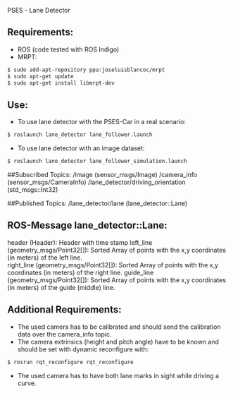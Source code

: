 PSES - Lane Detector

## Requirements:
* ROS (code tested with ROS Indigo)
* MRPT:
```sh
$ sudo add-apt-repository ppa:joseluisblancoc/mrpt
$ sudo apt-get update
$ sudo apt-get install libmrpt-dev
```

## Use:
* To use lane detector with the PSES-Car in a real scenario:
```sh
$ roslaunch lane_detector lane_follower.launch
```
* To use lane detector with an image dataset:
```sh
$ roslaunch lane_detector lane_follower_simulation.launch
```

##Subscribed Topics:
/image (sensor_msgs/Image)
/camera_info (sensor_msgs/CameraInfo)
/lane_detector/driving_orientation (std_msgs::Int32)

##Published Topics:
/lane_detector/lane (lane_detector::Lane)

## ROS-Message lane_detector::Lane:
header (Header): Header with time stamp
left_line (geometry_msgs/Point32[]): Sorted Array of points with the x,y coordinates (in meters) of the left line.  
right_line (geometry_msgs/Point32[]): Sorted Array of points with the x,y coordinates (in meters) of the right line.
guide_line (geometry_msgs/Point32[]): Sorted Array of points with the x,y coordinates (in meters) of the guide (middle) line.

## Additional Requirements:
* The used camera has to be calibrated and should send the calibration data over the camera_info topic.
* The camera extrinsics (height and pitch angle) have to be known and should be set with dynamic reconfigure with:
```sh
$ rosrun rqt_reconfigure rqt_reconfigure
```
* The used camera has to have both lane marks in sight while driving a curve.
